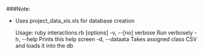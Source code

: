 ###Note:
* Uses project_data_xls.xls for database creation
	
	Usage: ruby interactions.rb [options]
	    -v, --[no] verbose               Run verbosely
	    -h, --help                       Prints this help screen
	    -d, --dataata                    Takes assigned class CSV and loads it into the db
